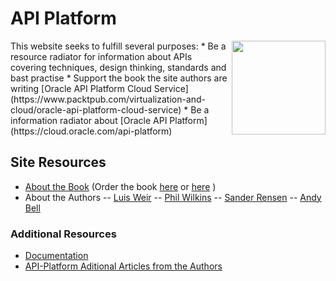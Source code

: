 # API Platform
<img src="https://github.com/APIPlatform-Book/APIPlatform/Cover_x300.png" width="150" align="right">
This website seeks to fulfill several purposes:
* Be a resource radiator for information about APIs covering techniques, design thinking, standards and bast practise
* Support the book the site authors are writing [Oracle API Platform Cloud Service](https://www.packtpub.com/virtualization-and-cloud/oracle-api-platform-cloud-service) 
* Be a information radiator about [Oracle API Platform](https://cloud.oracle.com/api-platform)


## Site Resources
- [About the Book](about.md) (Order the book [here](bit.ly/APIP-CS) or [here](bit.ly/APIP-CS-Amazon) )
- About the Authors
 -- [Luis Weir](auth-lw.md)
 -- [Phil Wilkins](auth-pw.md)
 -- [Sander Rensen](auth-sr.md)
 -- [Andy Bell](auth-ab.md)

### Additional Resources
- [Documentation](https://cloud.oracle.com/api-platform)
- [API-Platform Aditional Articles from the Authors](articles.md)


